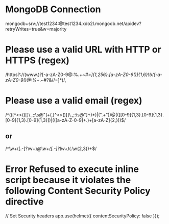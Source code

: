 # MongoDB Connection
mongodb+srv://test1234:<password>@test1234.xdo2l.mongodb.net/apidev?retryWrites=true&w=majority

# Please use a valid URL with HTTP or HTTPS (regex)
/https?:\/\/(www\.)?[-a-zA-Z0-9@:%._\+~#=]{1,256}\.[a-zA-Z0-9()]{1,6}\b([-a-zA-Z0-9()@:%_\+.~#?&//=]*)/,

# Please use a valid email (regex)
/^(([^<>()\[\]\\.,;:\s@"]+(\.[^<>()\[\]\\.,;:\s@"]+)*)|(".+"))@((\[[0-9]{1,3}\.[0-9]{1,3}\.[0-9]{1,3}\.[0-9]{1,3}\])|(([a-zA-Z\-0-9]+\.)+[a-zA-Z]{2,}))$/
## or
/^\w+([\.-]?\w+)*@\w+([\.-]?\w+)*(\.\w{2,3})+$/

# Error Refused to execute inline script because it violates the following Content Security Policy directive

// Set Security headers
app.use(helmet({ contentSecurityPolicy: false }));
            